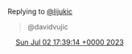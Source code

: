 Replying to [@lijukic](https://twitter.com/lijukic/status/1675203584407773185)

> @davidvujic

<img src="../../media/tweet.ico" width="12" /> [Sun Jul 02 17:39:14 +0000 2023](https://twitter.com/DromerDenker/status/1675559771460468737)